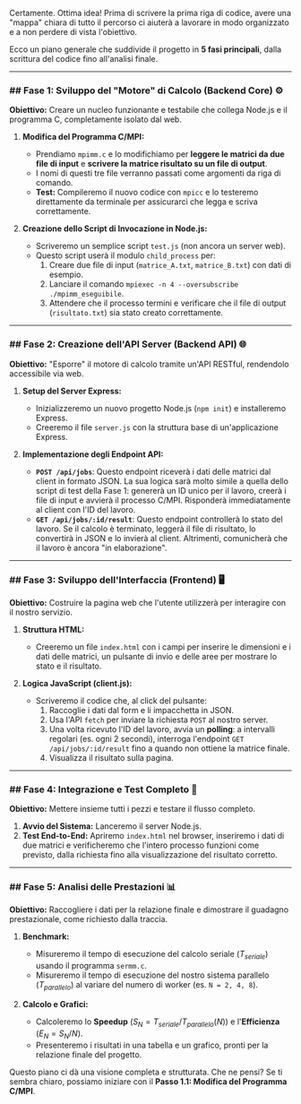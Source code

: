 Certamente. Ottima idea! Prima di scrivere la prima riga di codice, avere una "mappa" chiara di tutto il percorso ci aiuterà a lavorare in modo organizzato e a non perdere di vista l'obiettivo.

Ecco un piano generale che suddivide il progetto in **5 fasi principali**, dalla scrittura del codice fino all'analisi finale.

---
### ## Fase 1: Sviluppo del "Motore" di Calcolo (Backend Core) ⚙️
**Obiettivo:** Creare un nucleo funzionante e testabile che collega Node.js e il programma C, completamente isolato dal web.

1.  **Modifica del Programma C/MPI:**
    * Prendiamo `mpimm.c` e lo modifichiamo per **leggere le matrici da due file di input** e **scrivere la matrice risultato su un file di output**.
    * I nomi di questi tre file verranno passati come argomenti da riga di comando.
    * **Test:** Compileremo il nuovo codice con `mpicc` e lo testeremo direttamente da terminale per assicurarci che legga e scriva correttamente.

2.  **Creazione dello Script di Invocazione in Node.js:**
    * Scriveremo un semplice script `test.js` (non ancora un server web).
    * Questo script userà il modulo `child_process` per:
        1.  Creare due file di input (`matrice_A.txt`, `matrice_B.txt`) con dati di esempio.
        2.  Lanciare il comando `mpiexec -n 4 --oversubscribe ./mpimm_eseguibile`.
        3.  Attendere che il processo termini e verificare che il file di output (`risultato.txt`) sia stato creato correttamente.

---
### ## Fase 2: Creazione dell'API Server (Backend API) 🌐
**Obiettivo:** "Esporre" il motore di calcolo tramite un'API RESTful, rendendolo accessibile via web.

1.  **Setup del Server Express:**
    * Inizializzeremo un nuovo progetto Node.js (`npm init`) e installeremo Express.
    * Creeremo il file `server.js` con la struttura base di un'applicazione Express.

2.  **Implementazione degli Endpoint API:**
    * **`POST /api/jobs`**: Questo endpoint riceverà i dati delle matrici dal client in formato JSON. La sua logica sarà molto simile a quella dello script di test della Fase 1: genererà un ID unico per il lavoro, creerà i file di input e avvierà il processo C/MPI. Risponderà immediatamente al client con l'ID del lavoro.
    * **`GET /api/jobs/:id/result`**: Questo endpoint controllerà lo stato del lavoro. Se il calcolo è terminato, leggerà il file di risultato, lo convertirà in JSON e lo invierà al client. Altrimenti, comunicherà che il lavoro è ancora "in elaborazione".

---
### ## Fase 3: Sviluppo dell'Interfaccia (Frontend) 🖥️
**Obiettivo:** Costruire la pagina web che l'utente utilizzerà per interagire con il nostro servizio.

1.  **Struttura HTML:**
    * Creeremo un file `index.html` con i campi per inserire le dimensioni e i dati delle matrici, un pulsante di invio e delle aree per mostrare lo stato e il risultato.

2.  **Logica JavaScript (client.js):**
    * Scriveremo il codice che, al click del pulsante:
        1.  Raccoglie i dati dal form e li impacchetta in JSON.
        2.  Usa l'API `fetch` per inviare la richiesta `POST` al nostro server.
        3.  Una volta ricevuto l'ID del lavoro, avvia un **polling**: a intervalli regolari (es. ogni 2 secondi), interroga l'endpoint `GET /api/jobs/:id/result` fino a quando non ottiene la matrice finale.
        4.  Visualizza il risultato sulla pagina.

---
### ## Fase 4: Integrazione e Test Completo 🔗
**Obiettivo:** Mettere insieme tutti i pezzi e testare il flusso completo.

1.  **Avvio del Sistema:** Lanceremo il server Node.js.
2.  **Test End-to-End:** Apriremo `index.html` nel browser, inseriremo i dati di due matrici e verificheremo che l'intero processo funzioni come previsto, dalla richiesta fino alla visualizzazione del risultato corretto.

---
### ## Fase 5: Analisi delle Prestazioni 📊
**Obiettivo:** Raccogliere i dati per la relazione finale e dimostrare il guadagno prestazionale, come richiesto dalla traccia.

1.  **Benchmark:**
    * Misureremo il tempo di esecuzione del calcolo seriale ($T_{seriale}$) usando il programma `sermm.c`.
    * Misureremo il tempo di esecuzione del nostro sistema parallelo ($T_{parallelo}$) al variare del numero di worker (es. `N = 2, 4, 8`).

2.  **Calcolo e Grafici:**
    * Calcoleremo lo **Speedup** ($S_N = T_{seriale} / T_{parallelo}(N)$) e l'**Efficienza** ($E_N = S_N / N$).
    * Presenteremo i risultati in una tabella e un grafico, pronti per la relazione finale del progetto.

Questo piano ci dà una visione completa e strutturata. Che ne pensi? Se ti sembra chiaro, possiamo iniziare con il **Passo 1.1: Modifica del Programma C/MPI**.